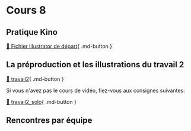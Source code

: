 # Cours 8     

## Pratique Kino   
[📁 Fichier Illustrator de départ](https://cmontmorency365.sharepoint.com/:u:/s/TIM-582214-Animation2d77/ERHsc5Wi47ZGnbSGhrQOV1ABUtQjuJjNQmyVONd0Xtw8Rg?e=IrLcdd){ .md-button }       

     
## La préproduction et les illustrations du travail 2   
[💼 travail2](exercices_ae/travail2.md){ .md-button }          

Si vous n'avez pas le cours de vidéo, fiez-vous aux consignes suivantes:     

[💼 travail2_solo](exercices_ae/travail2_solo.md){ .md-button }          

## Rencontres par équipe   
